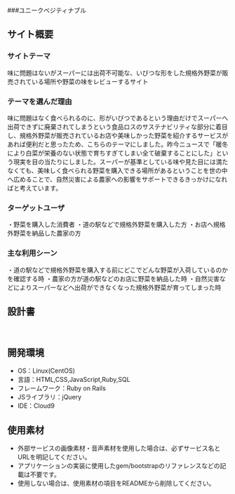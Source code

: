 ###ユニークベジティナブル

## サイト概要
### サイトテーマ
<!--何を『目的』とし、どのような『分類』なのかを簡潔に書く-->
​味に問題はないがスーパーには出荷不可能な、いびつな形をした規格外野菜が販売されている場所や野菜の味をレビューするサイト
### テーマを選んだ理由
<!--なぜこのようなテーマにしたかを説明する-->
味に問題はなく食べられるのに、形がいびつであるという理由だけでスーパーへ出荷できずに廃棄されてしまうという食品ロスのサステナビリティな部分に着目し、規格外野菜が販売されているお店や美味しかった野菜を紹介するサービスがあれば便利だと思ったため、こちらのテーマにしました。昨今ニュースで「暖冬により白菜が栄養のない状態で育ちすぎてしまい全て破棄することにした」という現実を目の当たりにしました。スーパーが基準としている味や見た目には満たなくても、美味しく食べられる野菜を購入できる場所があるということを世の中へ広めることで、自然災害による農家への影響をサポートできるきっかけになればと考えています。
### ターゲットユーザ
<!--誰に使ってもらうかを具体的に記載する-->
・野菜を購入した消費者
・道の駅などで規格外野菜を購入した方
・お店へ規格外野菜を納品した農家の方
### 主な利用シーン
<!--どのような時に使うのかの状況を記載すること-->
・道の駅などで規格外野菜を購入する前にどこでどんな野菜が入荷しているのかを確認する時
・農家の方が道の駅などのお店に野菜を納品した時
・自然災害などによりスーパーなどへ出荷ができなくなった規格外野菜が育ってしまった時
## 設計書
<!--テーマを設定・提出する時点では不要です-->
​
## 開発環境
- OS：Linux(CentOS)
- 言語：HTML,CSS,JavaScript,Ruby,SQL
- フレームワーク：Ruby on Rails
- JSライブラリ：jQuery
- IDE：Cloud9
​
## 使用素材
- 外部サービスの画像素材・音声素材を使用した場合は、必ずサービス名とURLを明記してください。
- アプリケーションの実装に使用したgem/bootstrapのリファレンスなどの記載は不要です。
- 使用しない場合は、使用素材の項目をREADMEから削除してください。